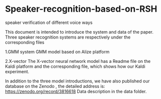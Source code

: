  # Speaker-recognition-based-on-RSH
speaker verification of different voice ways

This document is intended to introduce the system and data of the paper. Three speaker recognition systems are respectively under the corresponding files

1.GMM system
	GMM model based on Alize platform

2.X-vector
	The X-vector neural network model has a Readme file on the Kaldi platform 
	and the corresponding file, which shows how our Kaldi experiment.
  
In addition to the three model introductions, we have also published our database on the Zenodo , the detailed address is: https://zenodo.org/record/3816618 Data description in the data folder.
